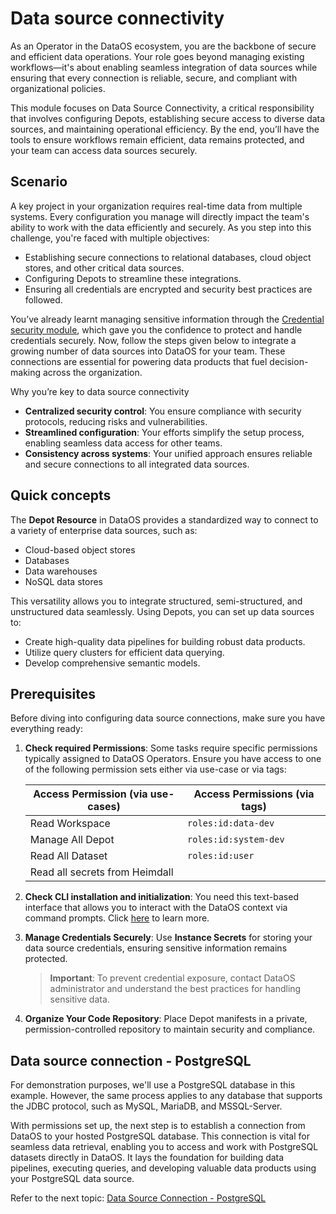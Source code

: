 # Data source connectivity

As an Operator in the DataOS ecosystem, you are the backbone of secure and efficient data operations. Your role goes beyond managing existing workflows—it's about enabling seamless integration of data sources while ensuring that every connection is reliable, secure, and compliant with organizational policies.

This module focuses on Data Source Connectivity, a critical responsibility that involves configuring Depots, establishing secure access to diverse data sources, and maintaining operational efficiency. By the end, you’ll have the tools to ensure workflows remain efficient, data remains protected, and your team can access data sources securely.

## Scenario

A key project in your organization requires real-time data from multiple systems. Every configuration you manage will directly impact the team's ability to work with the data efficiently and securely. As you step into this challenge, you're faced with multiple objectives:

- Establishing secure connections to relational databases, cloud object stores, and other critical data sources.
- Configuring Depots to streamline these integrations.
- Ensuring all credentials are encrypted and security best practices are followed.

You’ve already learnt managing sensitive information through the [Credential security module](learn/operator_learn_track/cred_security/), which gave you the confidence to protect and handle credentials securely. Now, follow the steps given below to integrate a growing number of data sources into DataOS for your team. These connections are essential for powering data products that fuel decision-making across the organization.

Why you’re key to data source connectivity

- **Centralized security control**: You ensure compliance with security protocols, reducing risks and vulnerabilities.
- **Streamlined configuration**: Your efforts simplify the setup process, enabling seamless data access for other teams.
- **Consistency across systems**: Your unified approach ensures reliable and secure connections to all integrated data sources.

## Quick concepts

The **Depot Resource** in DataOS provides a standardized way to connect to a variety of enterprise data sources, such as:

- Cloud-based object stores
- Databases
- Data warehouses
- NoSQL data stores

This versatility allows you to integrate structured, semi-structured, and unstructured data seamlessly. Using Depots, you can set up data sources to:

- Create high-quality data pipelines for building robust data products.
- Utilize query clusters for efficient data querying.
- Develop comprehensive semantic models.

## Prerequisites

Before diving into configuring data source connections, make sure you have everything ready:

1. **Check required Permissions**: Some tasks require specific permissions typically assigned to DataOS Operators. Ensure you have access to one of the following permission sets either via use-case or via tags:

    | **Access Permission (via use-cases)**       | **Access Permissions (via tags)**      |
    |--------------------------------------------|---------------------------------------|
    | Read Workspace                             | `roles:id:data-dev `                  |
    | Manage All Depot                           | `roles:id:system-dev`                   |
    | Read All Dataset                           | `roles:id:user`                      |
    | Read all secrets from Heimdall             |                                |

2. **Check CLI installation and initialization**: You need this text-based interface that allows you to interact with the DataOS context via command prompts. Click [here](/interfaces/cli/) to learn more.

3. **Manage Credentials Securely**: Use **Instance Secrets** for storing your data source credentials, ensuring sensitive information remains protected.

    > **Important**: To prevent credential exposure, contact DataOS administrator and understand the best practices for handling sensitive data.

4. **Organize Your Code Repository**: Place Depot manifests in a private, permission-controlled repository to maintain security and compliance. 

## Data source connection - PostgreSQL
For demonstration purposes, we'll use a PostgreSQL database in this example. However, the same process applies to any database that supports the JDBC protocol, such as MySQL, MariaDB, and MSSQL-Server.

With permissions set up, the next step is to establish a connection from DataOS to your hosted PostgreSQL database. This connection is vital for seamless data retrieval, enabling you to access and work with PostgreSQL datasets directly in DataOS. It lays the foundation for building data pipelines, executing queries, and developing valuable data products using your PostgreSQL data source.

Refer to the next topic: [Data Source Connection - PostgreSQL](/learn/dp_developer_learn_track/data_source_connectivity/postgres/)